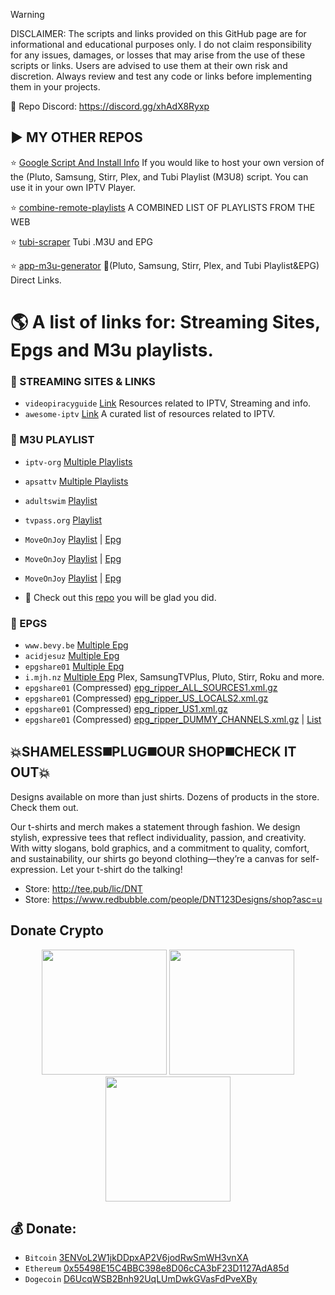 > [!WARNING]
> DISCLAIMER: The scripts and links provided on this GitHub page are for informational and educational purposes only. I do not claim responsibility for any issues, damages, or losses that may arise from the use of these scripts or links. Users are advised to use them at their own risk and discretion. Always review and test any code or links before implementing them in your projects.

📌 Repo Discord: https://discord.gg/xhAdX8Ryxp


## ▶️ MY OTHER REPOS


⭐ <a href="https://github.com/BuddyChewChew/My-Streams/tree/main/Google%20Script%20And%20Install%20Info" target="_blank">Google Script And Install Info</a> If you would like to host your own version of the (Pluto, Samsung, Stirr, Plex, and Tubi Playlist (M3U8) script. You can use it in your own IPTV Player.

⭐ [combine-remote-playlists](https://github.com/BuddyChewChew/combine-remote-playlists) A COMBINED LIST OF PLAYLISTS FROM THE WEB

⭐ [tubi-scraper](https://github.com/BuddyChewChew/tubi-scraper) Tubi .M3U and EPG

⭐ [app-m3u-generator](https://github.com/BuddyChewChew/app-m3u-generator) 🚧(Pluto, Samsung, Stirr, Plex, and Tubi Playlist&EPG) Direct Links.

# 🌎 A list of links for: Streaming Sites, Epgs and M3u playlists. 

### 🔵 STREAMING SITES & LINKS
- `videopiracyguide` [Link](https://fmhy.pages.dev/videopiracyguide#live-tv--sports) Resources related to IPTV, Streaming and info.
- `awesome-iptv` [Link](https://github.com/iptv-org/awesome-iptv) A curated list of resources related to IPTV.

### 🔵 M3U PLAYLIST
- `iptv-org` [Multiple Playlists](https://github.com/iptv-org/iptv)
- `apsattv` [Multiple Playlists](https://apsattv.com/streams.html)
- `adultswim` [Playlist](https://raw.githubusercontent.com/iptv-org/iptv/refs/heads/master/streams/us_adultswim.m3u)
- `tvpass.org` [Playlist](https://tvpass.org/playlist/m3u)
- `MoveOnJoy` [Playlist](https://raw.githubusercontent.com/iptv-org/iptv/refs/heads/master/streams/us_moveonjoy.m3u) | [Epg](https://raw.githubusercontent.com/ydbf/MoveOnJoy/refs/heads/main/epg.xml)
- `MoveOnJoy` [Playlist](https://bit.ly/moj-m3u8) | [Epg](https://bit.ly/moj-epg)
- `MoveOnJoy` [Playlist](https://raw.githubusercontent.com/iptv-org/iptv/refs/heads/master/streams/us_moveonjoy.m3u) | [Epg](https://raw.githubusercontent.com/ydbf/MoveOnJoy/refs/heads/main/epg.xml)


- 👀 Check out this [repo](https://github.com/pigzillaaaaa/iptv-scraper) you will be glad you did.

### 🔵 EPGS
- `www.bevy.be` [Multiple Epg](https://www.bevy.be/epg-guide/)
- `acidjesuz` [Multiple Epg](https://github.com/acidjesuz/EPGTalk)
- `epgshare01` [Multiple Epg](https://epgshare01.online/epgshare01)
- `i.mjh.nz` [Multiple Epg](https://github.com/matthuisman/i.mjh.nz/) Plex, SamsungTVPlus, Pluto, Stirr, Roku and more.
- `epgshare01` (Compressed) [epg_ripper_ALL_SOURCES1.xml.gz](https://epgshare01.online/epgshare01/epg_ripper_ALL_SOURCES1.xml.gz)
- `epgshare01` (Compressed) [epg_ripper_US_LOCALS2.xml.gz](https://epgshare01.online/epgshare01/epg_ripper_US_LOCALS2.xml.gz)
- `epgshare01` (Compressed) [epg_ripper_US1.xml.gz](https://epgshare01.online/epgshare01/epg_ripper_US1.xml.gz)
- `epgshare01` (Compressed) [epg_ripper_DUMMY_CHANNELS.xml.gz](https://epgshare01.online/epgshare01/epg_ripper_DUMMY_CHANNELS.xml.gz) | [List](https://epgshare01.online/epgshare01/epg_ripper_DUMMY_CHANNELS.txt)


## 💥SHAMELESS◼️PLUG◼️OUR SHOP◼️CHECK IT OUT💥
Designs available on more than just shirts. Dozens of products in the store. Check them out.
>
Our t-shirts and merch makes a statement through fashion. We design stylish, expressive tees that reflect individuality, passion, and creativity. With witty slogans, bold graphics, and a commitment to quality, comfort, and sustainability, our shirts go beyond clothing—they’re a canvas for self-expression. Let your t-shirt do the talking!
- Store: http://tee.pub/lic/DNT
- Store: https://www.redbubble.com/people/DNT123Designs/shop?asc=u

## Donate Crypto

<p align="center">
  <img src="BITCOIN.png" width="200">
  <img src="ETHEREUM.png" width="200">
  <img src="DOGECOIN.png" width="200">
</p>

## 💰 Donate: ## 
- `Bitcoin` [3ENVoL2W1jkDDpxAP2V6jodRwSmWH3vnXA](bitcoin:3ENVoL2W1jkDDpxAP2V6jodRwSmWH3vnXA)  
- `Ethereum` [0x55498E15C4BBC398e8D06cCA3bF23D1127AdA85d](ethereum:0x55498E15C4BBC398e8D06cCA3bF23D1127AdA85d)  
- `Dogecoin` [D6UcqWSB2Bnh92UqLUmDwkGVasFdPveXBy](dogecoin:D6UcqWSB2Bnh92UqLUmDwkGVasFdPveXBy)

